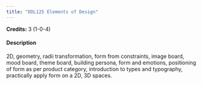 ```yaml
---
title: "DDL125 Elements of Design"
---
```

**Credits:** 3 (1-0-4)

#### Description
2D, geometry, radii transformation, form from constraints, image board, mood board, theme board, building persona, form and emotions, positioning of form as per product category, introduction to types and typography, practically apply form on a 2D, 3D spaces.